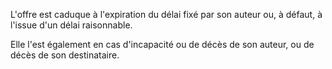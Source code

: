 L'offre est caduque à l'expiration du délai fixé par son auteur ou, à défaut, à l'issue d'un délai raisonnable.


Elle l'est également en cas d'incapacité ou de décès de son auteur, ou de décès de son destinataire.


